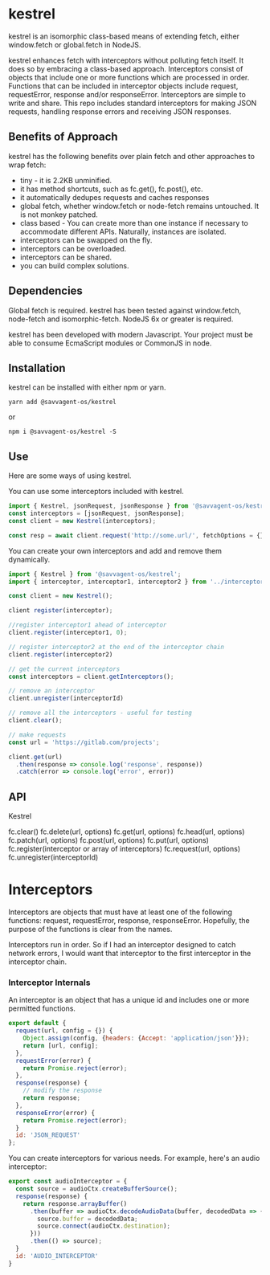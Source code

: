 # kestrel

kestrel is an isomorphic class-based means of extending fetch, either window.fetch or global.fetch in NodeJS.

kestrel enhances fetch with interceptors without polluting fetch itself. It does so by embracing a class-based approach. Interceptors consist of objects that include one or more functions which are processed in order. Functions that can be included in interceptor objects include request, requestError, response and/or responseError. Interceptors are simple to write and share. This repo includes standard interceptors for making JSON requests, handling response errors and receiving JSON responses. 

## Benefits of Approach

kestrel has the following benefits over plain fetch and other approaches to wrap fetch:
- tiny - it is 2.2KB unminified.
- it has method shortcuts, such as fc.get(), fc.post(), etc.
- it automatically dedupes requests and caches responses
- global fetch, whether window.fetch or node-fetch remains untouched. It is not monkey patched. 
- class based - You can create more than one instance if necessary to accommodate different APIs. Naturally, instances are isolated. 
- interceptors can be swapped on the fly.
- interceptors can be overloaded.
- interceptors can be shared.
- you can build complex solutions.

## Dependencies

Global fetch is required. kestrel has been tested against window.fetch, node-fetch and isomorphic-fetch. NodeJS 6x or greater is required.

kestrel has been developed with modern Javascript. Your project must be able to consume EcmaScript modules or CommonJS in node. 


## Installation

kestrel can be installed with either npm or yarn. 
```shell
yarn add @savvagent-os/kestrel
```
or
```shell
npm i @savvagent-os/kestrel -S
```

## Use

Here are some ways of using kestrel.

You can use some interceptors included with kestrel. 

```Javascript
import { Kestrel, jsonRequest, jsonResponse } from '@savvagent-os/kestrel';
const interceptors = [jsonRequest, jsonResponse];
const client = new Kestrel(interceptors);

const resp = await client.request('http://some.url/', fetchOptions = {});
```

You can create your own interceptors and add and remove them dynamically.

```Javascript
import { Kestrel } from '@savvagent-os/kestrel';
import { interceptor, interceptor1, interceptor2 } from '../interceptors';

const client = new Kestrel();

client register(interceptor);

//register interceptor1 ahead of interceptor
client.register(interceptor1, 0);

// register interceptor2 at the end of the interceptor chain
client.register(interceptor2)

// get the current interceptors
const interceptors = client.getInterceptors();

// remove an interceptor
client.unregister(interceptorId)

// remove all the interceptors - useful for testing
client.clear();

// make requests
const url = 'https://gitlab.com/projects';

client.get(url)
  .then(response => console.log('response', response))
  .catch(error => console.log('error', error))

```

## API

Kestrel

fc.clear()
fc.delete(url, options)
fc.get(url, options)
fc.head(url, options)
fc.patch(url, options)
fc.post(url, options)
fc.put(url, options)
fc.register(interceptor or array of interceptors)
fc.request(url, options)
fc.unregister(interceptorId)

# Interceptors

Interceptors are objects that must have at least one of the following functions: request, requestError, response, responseError. Hopefully, the purpose of the functions is clear from the names. 

Interceptors run in order. So if I had an interceptor designed to catch network errors, I would want that interceptor to the first interceptor in the interceptor chain. 

### Interceptor Internals

An interceptor is an object that has a unique id and includes one or more permitted functions.

```Javascript
export default {
  request(url, config = {}) {
    Object.assign(config, {headers: {Accept: 'application/json'}});
    return [url, config];
  },
  requestError(error) {
    return Promise.reject(error);
  },
  response(response) {
    // modify the response
    return response;
  },
  responseError(error) {
    return Promise.reject(error);
  }
  id: 'JSON_REQUEST'
};
```

You can create interceptors for various needs. For example, here's an audio interceptor:

```JavaScript
export const audioInterceptor = {
  const source = audioCtx.createBufferSource();
  response(response) {
    return response.arrayBuffer()
      .then(buffer => audioCtx.decodeAudioData(buffer, decodedData => {
        source.buffer = decodedData;
        source.connect(audioCtx.destination);
      }))
      .then(() => source);
  }
  id: 'AUDIO_INTERCEPTOR'
}
```

